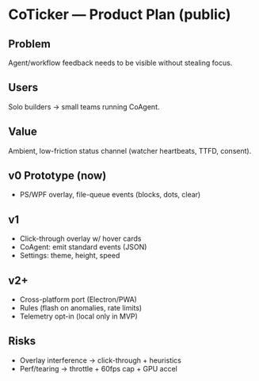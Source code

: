 <!-- status: stub; target: 150+ words -->
<!-- status: stub; target: 150+ words -->
# CoTicker — Product Plan (public)

## Problem
Agent/workflow feedback needs to be visible without stealing focus.

## Users
Solo builders → small teams running CoAgent.

## Value
Ambient, low-friction status channel (watcher heartbeats, TTFD, consent).

## v0 Prototype (now)
- PS/WPF overlay, file-queue events (blocks, dots, clear)

## v1
- Click-through overlay w/ hover cards
- CoAgent: emit standard events (JSON)
- Settings: theme, height, speed

## v2+
- Cross-platform port (Electron/PWA)
- Rules (flash on anomalies, rate limits)
- Telemetry opt-in (local only in MVP)

## Risks
- Overlay interference → click-through + heuristics
- Perf/tearing → throttle + 60fps cap + GPU accel


